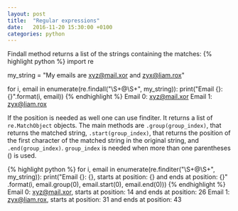 ```yaml
---
layout: post
title:  "Regular expressions"
date:   2016-11-20 15:30:00 +0100
categories: python
---
```


Findall method returns a list of the strings containing the matches:
{% highlight python %}
import re

my_string = "My emails are xyz@mail.xor and zyx@liam.rox"

for i, email in enumerate(re.findall("\S+@\S+", my_string)):
    print("Email {}: {}".format(i, email))
{% endhighlight %}
Email 0: xyz@mail.xor
Email 1: zyx@liam.rox

If the position is needed as well one can use finditer. It returns a list of `re.MatchObject` objects.
The main methods are `.group(group_index)`, that returns the matched string, `.start(group_index)`,
that returns the position of the first character of the matched string in the original string, and `.end(group_index)`.
`group_index` is needed when more than one parentheses () is used.

{% highlight python %}
for i, email in enumerate(re.finditer("\S+@\S+", my_string)):
    print("Email {}: {}, starts at position: {} and ends at position: {}"
        .format(i, email.group(0), email.start(0), email.end(0)))
{% endhighlight %}
Email 0: xyz@mail.xor, starts at position: 14 and ends at position: 26
Email 1: zyx@liam.rox, starts at position: 31 and ends at position: 43